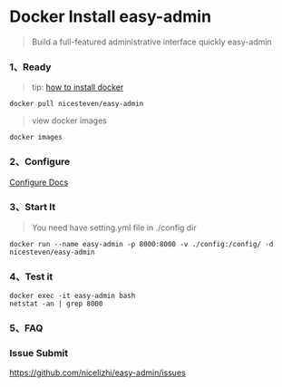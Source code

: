 # Docker Install easy-admin
> Build a full-featured administrative interface quickly easy-admin

### 1、Ready

> tip: [how to install docker](https://nicelizhi.github.io/easy-admin/guide/install/installdocker)

```
docker pull nicesteven/easy-admin 
```
> view docker images
```
docker images
```

### 2、Configure

[Configure Docs](https://nicelizhi.github.io/easy-admin/guide/configure/)

### 3、Start It

> You need have setting.yml file in ./config dir
```
docker run --name easy-admin -p 8000:8000 -v ./config:/config/ -d nicesteven/easy-admin
```

### 4、Test it

```
docker exec -it easy-admin bash 
netstat -an | grep 8000
```

### 5、FAQ


### Issue Submit
https://github.com/nicelizhi/easy-admin/issues

